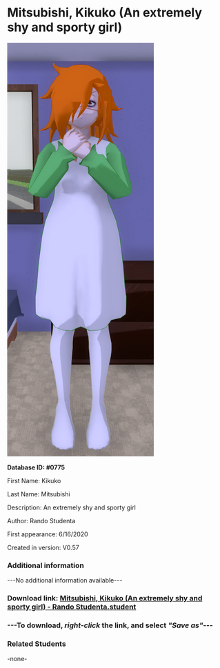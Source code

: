 # Mitsubishi, Kikuko (An extremely shy and sporty girl)

<img src="../../Files/Images/Mitsubishi, Kikuko (An extremely shy and sporty girl).png" title="Mitsubishi, Kikuko (An extremely shy and sporty girl) - Rando Studenta">

**Database ID: #0775**

First Name: Kikuko

Last Name: Mitsubishi

Description: An extremely shy and sporty girl

Author: Rando Studenta

First appearance: 6/16/2020

Created in version: V0.57

### Additional information

---No additional information available---

### Download link: <a href="https://raw.githubusercontent.com/Arbiter1223/Daigaku-Gurashi-Custom-Students/master/Files/Student%20Files/Mitsubishi%2C%20Kikuko%20(An%20extremely%20shy%20and%20sporty%20girl)%20-%20Rando%20Studenta.student">Mitsubishi, Kikuko (An extremely shy and sporty girl) - Rando Studenta.student</a>

### ---**To download, _right-click_ the link, and select _"Save as"_**---

### Related Students

-none-
